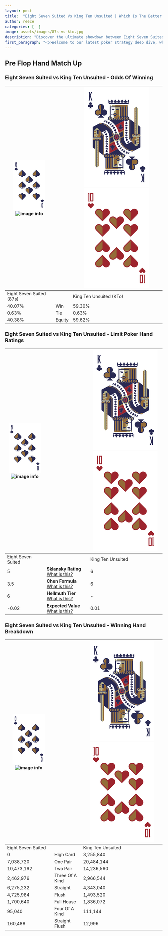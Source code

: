 ```yaml
---
layout: post
title:  "Eight Seven Suited Vs King Ten Unsuited | Which Is The Better Hand In Poker? A Complete Guide"
author: reece
categories: [  ]
image: assets/images/87s-vs-kto.jpg
description: "Discover the ultimate showdown between Eight Seven Suited and King Ten Unsuited in poker! Uncover the odds, strategies, and scenarios where one hand triumphs over the other. Get ready to up your poker game with this thrilling analysis."
first_paragraph: "<p>Welcome to our latest poker strategy deep dive, where we're pitting two distinct hands against each other in a high-stakes showdown: Eight Seven Suited vs King Ten Unsuited.</p><p>In the dynamic world of poker, every decision counts, and knowing which hand holds the upper hand is key to your success at the table.</p><p>In this article, we'll dissect these two hands, explore the scenarios where one dominates the other, and equip you with the knowledge to make strategic choices that can tip the odds in your favor.</p><p>Get ready to unravel the intriguing dynamics of these poker hands and elevate your game to new heights.</p>"
---
```




[comment]: # (sp0)

## Pre Flop Hand Match Up

<div class="table hand-ratings" markdown="1"> 



### Eight Seven Suited vs King Ten Unsuited - Odds Of Winning


    
| ![image info](assets/images/hand1/8.png) ![image info](assets/images/hand1/7s.png) |  | ![image info](assets/images/hand2/K.png) ![image info](assets/images/hand2/To.png) |
| -------- | -------- | -------- |
| Eight Seven Suited (87s) |  | King Ten Unsuited (KTo) |
| 40.07% | Win | 59.30% |
| 0.63% | Tie | 0.63% |
| 40.38% | Equity | 59.62% |




[comment]: # (sp1)



### Eight Seven Suited vs King Ten Unsuited - Limit Poker Hand Ratings


    
| ![image info](assets/images/hand1/8.png) ![image info](assets/images/hand1/7s.png) |  | ![image info](assets/images/hand2/K.png) ![image info](assets/images/hand2/To.png) |
| -------- | -------- | -------- |
| Eight Seven Suited |  | King Ten Unsuited |
| 5 | **Sklansky Rating** [What is this?](/sklansky-rating-explained) | 6 |
| 3.5 | **Chen Formula** [What is this?](/chen-formula-explained) | 6 |
| 6 | **Hellmuth Tier** [What is this?](/Hellmuth-tier-explained) | - |
| -0.02 | **Expected Value** [What is this?](/expected-value-explained) | 0.01 |




[comment]: # (sp2)



### Eight Seven Suited vs King Ten Unsuited - Winning Hand Breakdown


    
| ![image info](assets/images/hand1/8.png) ![image info](assets/images/hand1/7s.png) |  | ![image info](assets/images/hand2/K.png) ![image info](assets/images/hand2/To.png) |
| -------- | -------- | -------- |
| Eight Seven Suited |  | King Ten Unsuited |
| 0 | High Card | 3,255,840 |
| 7,038,720 | One Pair | 20,484,144 |
| 10,473,192 | Two Pair | 14,236,560 |
| 2,462,976 | Three Of A Kind | 2,966,544 |
| 6,275,232 | Straight | 4,343,040 |
| 4,725,984 | Flush | 1,493,520 |
| 1,700,640 | Full House | 1,836,072 |
| 95,040 | Four Of A Kind | 111,144 |
| 160,488 | Straight Flush | 12,996 |




[comment]: # (sp3)



</div>

[comment]: # (sp4)



[comment]: # (sp5)

